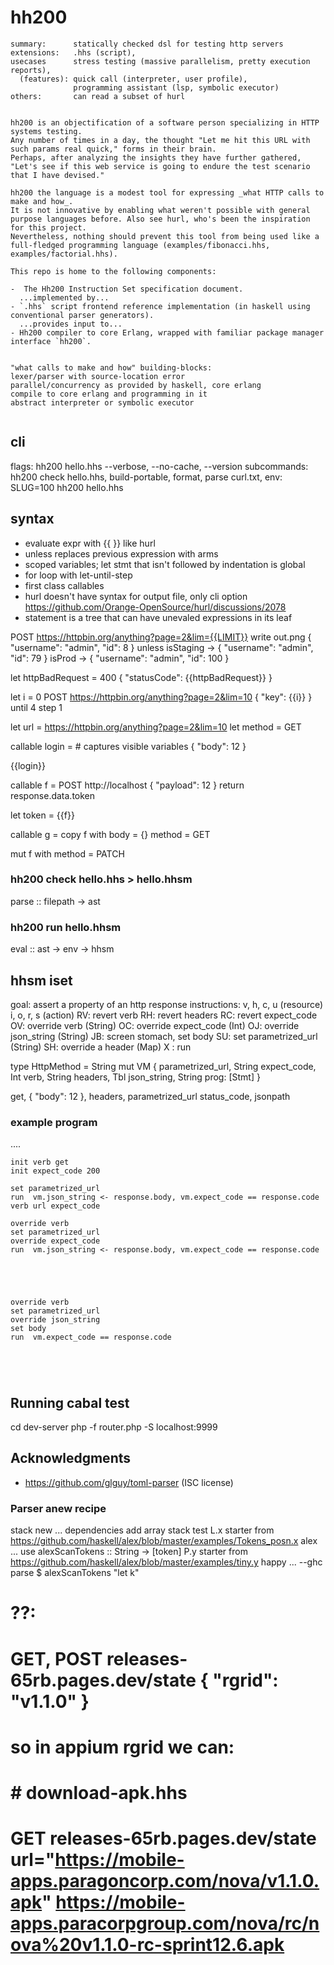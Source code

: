 # hh200
```
summary:      statically checked dsl for testing http servers
extensions:   .hhs (script), 
usecases      stress testing (massive parallelism, pretty execution reports),
  (features): quick call (interpreter, user profile),
              programming assistant (lsp, symbolic executor)
others:       can read a subset of hurl


hh200 is an objectification of a software person specializing in HTTP systems testing.
Any number of times in a day, the thought "Let me hit this URL with such params real quick," forms in their brain.
Perhaps, after analyzing the insights they have further gathered, "Let's see if this web service is going to endure the test scenario that I have devised."

hh200 the language is a modest tool for expressing _what HTTP calls to make and how_.
It is not innovative by enabling what weren't possible with general purpose languages before. Also see hurl, who's been the inspiration for this project.
Nevertheless, nothing should prevent this tool from being used like a full-fledged programming language (examples/fibonacci.hhs, examples/factorial.hhs).

This repo is home to the following components:

-  The Hh200 Instruction Set specification document.
  ...implemented by...
- `.hhs` script frontend reference implementation (in haskell using conventional parser generators).
  ...provides input to...
- Hh200 compiler to core Erlang, wrapped with familiar package manager interface `hh200`.


"what calls to make and how" building-blocks:
lexer/parser with source-location error
parallel/concurrency as provided by haskell, core erlang
compile to core erlang and programming in it
abstract interpreter or symbolic executor


```



## cli
flags: hh200 hello.hhs --verbose, --no-cache, --version
subcommands: hh200 check hello.hhs, build-portable, format, parse curl.txt, 
env: SLUG=100 hh200 hello.hhs

## syntax
- evaluate expr with {{ }} like hurl
- unless replaces previous expression with arms
- scoped variables; let stmt that isn't followed by indentation is global
- for loop with let-until-step
- first class callables
- hurl doesn't have syntax for output file, only cli option https://github.com/Orange-OpenSource/hurl/discussions/2078
- statement is a tree that can have unevaled expressions in its leaf

POST https://httpbin.org/anything?page=2&lim={{LIMIT}} write out.png
{ "username": "admin", "id": 8 } unless
    isStaging -> { "username": "admin", "id": 79 }
    isProd    -> { "username": "admin", "id": 100 }

let httpBadRequest = 400
    { "statusCode": {{httpBadRequest}} }

let i = 0
    POST https://httpbin.org/anything?page=2&lim=10
    { "key": {{i}} }
until 4 step 1


let url = https://httpbin.org/anything?page=2&lim=10
let method = GET

callable login =  # captures visible variables
    { "body": 12 }

{{login}}


callable f =
    POST http://localhost
    { "payload": 12 }
    return response.data.token

let token = {{f}}

callable g = copy f with
    body = {}
    method = GET

mut f with
    method = PATCH

### hh200 check hello.hhs > hello.hhsm
parse :: filepath -> ast

### hh200 run hello.hhsm
eval :: ast -> env -> hhsm

## hhsm iset
goal: assert a property of an http response
instructions: v, h, c, u (resource)  i, o, r, s (action)
    <!-- IV: init verb get -->
    <!-- IC: init expect_code -->
    RV: revert verb
    RH: revert headers
    RC: revert expect_code
    OV: override verb (String)
    OC: override expect_code (Int)
    OJ: override json_string (String)
    JB: screen stomach, set body
    SU: set parametrized_url (String)
    SH: override a header (Map)
    X : run

type HttpMethod = String
mut VM {
    parametrized_url,  String
    expect_code,  Int
    verb,  String
    headers,  Tbl
    json_string,  String
    prog: [Stmt]
}

get, { "body": 12 }, headers, parametrized_url
status_code, jsonpath

### example program
....

```
init verb get
init expect_code 200

set parametrized_url
run  vm.json_string <- response.body, vm.expect_code == response.code  verb url expect_code

override verb
set parametrized_url
override expect_code
run  vm.json_string <- response.body, vm.expect_code == response.code





override verb
set parametrized_url
override json_string
set body
run  vm.expect_code == response.code





```
## Running cabal test
cd dev-server
php -f router.php -S localhost:9999

## Acknowledgments
- https://github.com/glguy/toml-parser (ISC license)



### Parser anew recipe

stack new ...
dependencies add array
    stack test
L.x starter from https://github.com/haskell/alex/blob/master/examples/Tokens_posn.x
    alex ...
    use alexScanTokens :: String -> [token]
P.y starter from https://github.com/haskell/alex/blob/master/examples/tiny.y
    happy ... --ghc
    parse $ alexScanTokens "let k"

# ??:
# GET, POST releases-65rb.pages.dev/state  { "rgrid": "v1.1.0" }
# so in appium rgrid we can:
# # download-apk.hhs
# GET releases-65rb.pages.dev/state  url="https://mobile-apps.paragoncorp.com/nova/v1.1.0.apk"  https://mobile-apps.paracorpgroup.com/nova/rc/nova%20v1.1.0-rc-sprint12.6.apk

